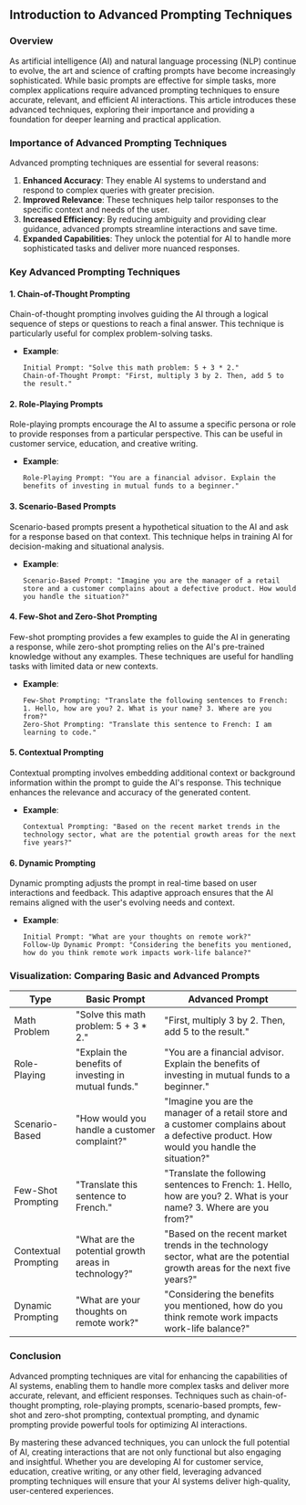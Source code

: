 ## Introduction to Advanced Prompting Techniques

### Overview

As artificial intelligence (AI) and natural language processing (NLP) continue to evolve, the art and science of crafting prompts have become increasingly sophisticated. While basic prompts are effective for simple tasks, more complex applications require advanced prompting techniques to ensure accurate, relevant, and efficient AI interactions. This article introduces these advanced techniques, exploring their importance and providing a foundation for deeper learning and practical application.

### Importance of Advanced Prompting Techniques

Advanced prompting techniques are essential for several reasons:

1. **Enhanced Accuracy**: They enable AI systems to understand and respond to complex queries with greater precision.
2. **Improved Relevance**: These techniques help tailor responses to the specific context and needs of the user.
3. **Increased Efficiency**: By reducing ambiguity and providing clear guidance, advanced prompts streamline interactions and save time.
4. **Expanded Capabilities**: They unlock the potential for AI to handle more sophisticated tasks and deliver more nuanced responses.

### Key Advanced Prompting Techniques

#### 1. **Chain-of-Thought Prompting**

Chain-of-thought prompting involves guiding the AI through a logical sequence of steps or questions to reach a final answer. This technique is particularly useful for complex problem-solving tasks.

- **Example**:
  ```
  Initial Prompt: "Solve this math problem: 5 + 3 * 2."
  Chain-of-Thought Prompt: "First, multiply 3 by 2. Then, add 5 to the result."
  ```

#### 2. **Role-Playing Prompts**

Role-playing prompts encourage the AI to assume a specific persona or role to provide responses from a particular perspective. This can be useful in customer service, education, and creative writing.

- **Example**:
  ```
  Role-Playing Prompt: "You are a financial advisor. Explain the benefits of investing in mutual funds to a beginner."
  ```

#### 3. **Scenario-Based Prompts**

Scenario-based prompts present a hypothetical situation to the AI and ask for a response based on that context. This technique helps in training AI for decision-making and situational analysis.

- **Example**:
  ```
  Scenario-Based Prompt: "Imagine you are the manager of a retail store and a customer complains about a defective product. How would you handle the situation?"
  ```

#### 4. **Few-Shot and Zero-Shot Prompting**

Few-shot prompting provides a few examples to guide the AI in generating a response, while zero-shot prompting relies on the AI's pre-trained knowledge without any examples. These techniques are useful for handling tasks with limited data or new contexts.

- **Example**:
  ```
  Few-Shot Prompting: "Translate the following sentences to French: 1. Hello, how are you? 2. What is your name? 3. Where are you from?"
  Zero-Shot Prompting: "Translate this sentence to French: I am learning to code."
  ```

#### 5. **Contextual Prompting**

Contextual prompting involves embedding additional context or background information within the prompt to guide the AI's response. This technique enhances the relevance and accuracy of the generated content.

- **Example**:
  ```
  Contextual Prompting: "Based on the recent market trends in the technology sector, what are the potential growth areas for the next five years?"
  ```

#### 6. **Dynamic Prompting**

Dynamic prompting adjusts the prompt in real-time based on user interactions and feedback. This adaptive approach ensures that the AI remains aligned with the user's evolving needs and context.

- **Example**:
  ```
  Initial Prompt: "What are your thoughts on remote work?"
  Follow-Up Dynamic Prompt: "Considering the benefits you mentioned, how do you think remote work impacts work-life balance?"
  ```

### Visualization: Comparing Basic and Advanced Prompts

| **Type**               | **Basic Prompt**                                                  | **Advanced Prompt**                                                                            |
|------------------------|-------------------------------------------------------------------|------------------------------------------------------------------------------------------------|
| Math Problem           | "Solve this math problem: 5 + 3 * 2."                             | "First, multiply 3 by 2. Then, add 5 to the result."                                           |
| Role-Playing           | "Explain the benefits of investing in mutual funds."              | "You are a financial advisor. Explain the benefits of investing in mutual funds to a beginner."|
| Scenario-Based         | "How would you handle a customer complaint?"                      | "Imagine you are the manager of a retail store and a customer complains about a defective product. How would you handle the situation?" |
| Few-Shot Prompting     | "Translate this sentence to French."                              | "Translate the following sentences to French: 1. Hello, how are you? 2. What is your name? 3. Where are you from?" |
| Contextual Prompting   | "What are the potential growth areas in technology?"              | "Based on the recent market trends in the technology sector, what are the potential growth areas for the next five years?" |
| Dynamic Prompting      | "What are your thoughts on remote work?"                          | "Considering the benefits you mentioned, how do you think remote work impacts work-life balance?" |

### Conclusion

Advanced prompting techniques are vital for enhancing the capabilities of AI systems, enabling them to handle more complex tasks and deliver more accurate, relevant, and efficient responses. Techniques such as chain-of-thought prompting, role-playing prompts, scenario-based prompts, few-shot and zero-shot prompting, contextual prompting, and dynamic prompting provide powerful tools for optimizing AI interactions. 

By mastering these advanced techniques, you can unlock the full potential of AI, creating interactions that are not only functional but also engaging and insightful. Whether you are developing AI for customer service, education, creative writing, or any other field, leveraging advanced prompting techniques will ensure that your AI systems deliver high-quality, user-centered experiences.